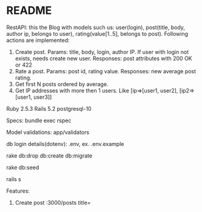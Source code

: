 # README
RestAPI: this the Blog with models such us: user(login), post(title, body, author ip, belongs to user), rating(value[1..5], belongs to post). Following actions are implemented:
1. Create post. Params: title, body, login, author IP. If user with login not exists, needs create new user. Responses: post attributes with 200 OK or 422
2. Rate a post. Params: post id, rating value. Responses: new average post rating.
3. Get first N posts ordered by average.
4. Get IP addresses with more then 1 users. Like [ip=>[user1, user2], [ip2=>[user1, user3]]



Ruby 2.5.3
Rails 5.2
postgresql-10

Specs: bundle exec rspec

Model validations: app/validators

db login details(dotenv): .env, ex. .env.example

rake db:drop db:create db:migrate

rake db:seed

rails s

Features:

1. Create post  :3000/posts title=<title> body=<body> login=<login>
2. Rate post  :3000/posts/<id поста>/ratings value=<value>
3. Get first N posts ordered by average  :3000/top/<N>
4. Get IP addresses with more then 1 users   :3000/ips
